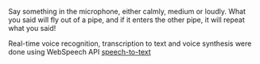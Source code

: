 Say something in the microphone, either calmly, medium or loudly. What you said will fly out of a pipe, and if it enters the other pipe, it will repeat what you said!

Real-time voice recognition, transcription to text and voice synthesis were done using WebSpeech API [speech-to-text](https://developer.mozilla.org/en-US/docs/Web/API/Web_Speech_API/Using_the_Web_Speech_API)
